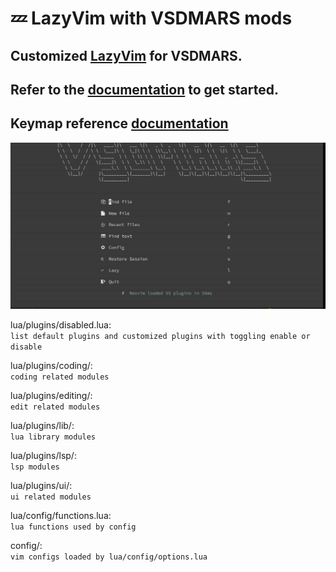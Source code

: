 # 💤 LazyVim with VSDMARS mods

## Customized [LazyVim](https://github.com/LazyVim/LazyVim) for VSDMARS.
## Refer to the [documentation](https://lazyvim.github.io/installation) to get started.
## Keymap reference [documentation](https://www.lazyvim.org/keymaps)


![image](https://github.com/vsdmars/nvim_config/blob/main/image/image.png?raw=true)

lua/plugins/disabled.lua:<br />
``` list default plugins and customized plugins with toggling enable or disable ```

lua/plugins/coding/:<br />
``` coding related modules ```

lua/plugins/editing/:<br />
``` edit related modules ```

lua/plugins/lib/:<br />
``` lua library modules ```

lua/plugins/lsp/:<br />
``` lsp modules ```

lua/plugins/ui/:<br />
``` ui related modules ```

lua/config/functions.lua:<br />
``` lua functions used by config ```

config/:<br />
``` vim configs loaded by lua/config/options.lua ```

